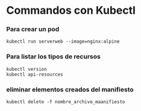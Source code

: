 # Commandos con Kubectl

### Para crear un pod

```
kubectl run serverweb --image=nginx:alpine
```

### Para listar los tipos de recursos

```
kubectl version
kubectl api-resources
```

### eliminar elementos creados del manifiesto

```
kubectl delete -f nombre_archivo_maanifiesto
```